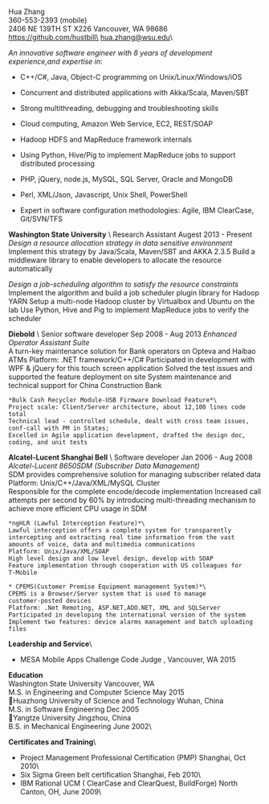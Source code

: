 Hua Zhang\
360-553-2393 (mobile)\
2406 NE 139TH ST X226  Vancouver, WA 98686\
https://github.com/hustbill\
hua.zhang@wsu.edu\

*An innovative software engineer with 8 years of development experience,and expertise in*:

-   C++/C\#, Java, Object-C programming on Unix/Linux/Windows/iOS

-   Concurrent and distributed applications with Akka/Scala, Maven/SBT

-   Strong multithreading, debugging and troubleshooting skills

-   Cloud computing, Amazon Web Service, EC2, REST/SOAP

-   Hadoop HDFS and MapReduce framework internals

-   Using Python, Hive/Pig to implement MapReduce jobs to support
    distributed processing

-   PHP, jQuery, node.js, MySQL, SQL Server, Oracle and MongoDB

-   Perl, XML/Json, Javascript, Unix Shell, PowerShell

-   Expert in software configuration methodologies: Agile, IBM
    ClearCase, Git/SVN/TFS

**Washington State University** \  Research Assistant  Augest 2013 - Present 
    *Design a resource allocation strategy in data sensitive environment*\
    Implement this strategy by Java/Scala, Maven/SBT and AKKA 2.3.5
    Build a middleware library to enable developers to allocate the
    resource automatically

   *Design a job-scheduling algorithm to satisfy the resource constraints*\
    Implement the algorithm and build a job scheduler plugin library for Hadoop YARN
    Setup a multi-node Hadoop cluster by Virtualbox and Ubuntu on the lab
    Use Python, Hive and Pig to implement MapReduce jobs to verify the scheduler

**Diebold**	\			Senior software developer   Sep 2008 - Aug 2013
 	*Enhanced Operator Assistant Suite*\
    A turn-key maintenance solution for Bank operators on Opteva and Haibao ATMs
    Platform: .NET framework/C++/C#
    Participated in development with WPF & jQuery for this touch screen application
    Solved the test issues and supported the feature deployment on site
    System maintenance and technical support for China Construction Bank

    *Bulk Cash Recycler Module-USB Firmware Download Feature*\
    Project scale: Client/Server architecture, about 12,100 lines code  total
    Technical lead - controlled schedule, dealt with cross team issues,
    conf-call with PM in States;
    Excelled in Agile application development, drafted the design doc,
    coding, and unit tests

  **Alcatel-Lucent Shanghai Bell** \   Software developer    Jan 2006 - Aug 2008
    *Alcatel-Lucent 8650SDM (Subscriber Data Management)*\
    SDM provides comprehensive solution for managing subscriber related data\
    Platform: Unix/C++/Java/XML/MySQL Cluster\
    Responsible for the complete encode/decode implementation Increased
    call attempts per second by 60% by introducing multi-threading
    mechanism to achieve more efficient CPU usage in SDM

    *ngHLR (Lawful Interception Feature)*\
    Lawful interception offers a complete system for transparently
    intercepting and extracting real time information from the vast
    amounts of voice, data and multimedia communications
    Platform: Unix/Java/XML/SOAP
    High level design and low level design, develop with SOAP
    Feature implementation through cooperation with US colleagues for
    T-Mobile
   
    * CPEMS(Customer Premise Equipment management System)*\
    CPEMS is a Browser/Server system that is used to manage
    customer-posted devices
    Platform: .Net Remoting, ASP.NET,ADO.NET, XML and SQLServer
    Participated in developing the international version of the system
    Implement two features: device alarms management and batch uploading
    files

**Leadership and Service**\
-   MESA Mobile Apps Challenge Code Judge , Vancouver, WA 2015

**Education**\
Washington State University 					        Vancouver, WA \
M.S. in Engineering and Computer Science               May 2015\

Huazhong University of Science and Technology     Wuhan, China\
M.S. in Software Engineering                                     Dec 2005\

Yangtze University 							       Jingzhou, China\
B.S. in Mechanical Engineering                                   June 2002\

**Certificates and Training**\
-   Project Management Professional Certification (PMP) Shanghai,  Oct  2010\
-   Six Sigma Green belt certification Shanghai,  Feb 2010\
-   IBM Rational UCM ( ClearCase and ClearQuest, BuildForge) North Canton, OH, June 2009\


